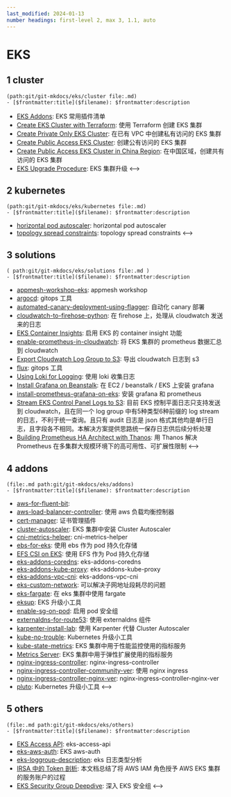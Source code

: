 ```yaml
---
last_modified: 2024-01-13
number headings: first-level 2, max 3, 1.1, auto
---
```


# EKS
## 1 cluster 
```expander
(path:git/git-mkdocs/eks/cluster file:.md)
- [$frontmatter:title]($filename): $frontmatter:description
```
- [EKS Addons](eks-cluster-addons-list): EKS 常用插件清单
- [Create EKS Cluster with Terraform](eks-cluster-with-terraform): 使用 Terraform 创建 EKS 集群
- [Create Private Only EKS Cluster](eks-private-access-cluster): 在已有 VPC 中创建私有访问的 EKS 集群
- [Create Public Access EKS Cluster](eks-public-access-cluster): 创建公有访问的 EKS 集群
- [Create Public Access EKS Cluster in China Region](eks-public-access-cluster-in-china-region): 在中国区域，创建共有访问的 EKS 集群
- [EKS Upgrade Procedure](eks-upgrade-procedure): EKS 集群升级
<-->

## 2 kubernetes
```expander
(path:git/git-mkdocs/eks/kubernetes file:.md)
- [$frontmatter:title]($filename): $frontmatter:description
```
- [horizontal pod autoscaler](k8s-hpa-horizontal-pod-autoscaler): horizontal pod autoscaler
- [topology spread constraints](k8s-topology-spread-constraints): topology spread constraints
<-->

## 3 solutions
```expander
( path:git/git-mkdocs/eks/solutions file:.md )
- [$frontmatter:title]($filename): $frontmatter:description
```
- [appmesh-workshop-eks](appmesh-workshop-eks): appmesh workshop
- [argocd](argocd-lab): gitops 工具
- [automated-canary-deployment-using-flagger](automated-canary-deployment-using-flagger): 自动化 canary 部署
- [cloudwatch-to-firehose-python](cloudwatch-to-firehose-python): 在 firehose 上，处理从 cloudwatch 发送来的日志
- [EKS Container Insights](eks-container-insights): 启用 EKS 的 container insight 功能
- [enable-prometheus-in-cloudwatch](enable-prometheus-in-cloudwatch): 将 EKS 集群的 prometheus 数据汇总到 cloudwatch
- [Export Cloudwatch Log Group to S3](export-cloudwatch-log-group-to-s3): 导出 cloudwatch 日志到 s3
- [flux](flux-lab): gitops 工具
- [Using Loki for Logging](grafana-loki): 使用 loki 收集日志
- [Install Grafana on Beanstalk](install-grafana-on-beanstalk): 在 EC2 / beanstalk / EKS 上安装 grafana 
- [install-prometheus-grafana-on-eks](install-prometheus-grafana): 安装 grafana 和 prometheus
- [Stream EKS Control Panel Logs to S3](stream-k8s-control-panel-logs-to-s3): 目前 EKS 控制平面日志只支持发送到 cloudwatch，且在同一个 log group 中有5种类型6种前缀的 log stream 的日志，不利于统一查询。且只有 audit 日志是 json 格式其他均是单行日志，且字段各不相同。本解决方案提供思路统一保存日志供后续分析处理
- [Building Prometheus HA Architect with Thanos](TC-prometheus-ha-architect-with-thanos): 用 Thanos 解决 Prometheus 在多集群大规模环境下的高可用性、可扩展性限制
<-->

## 4 addons 
```expander
(file:.md path:git/git-mkdocs/eks/addons) 
- [$frontmatter:title]($filename): $frontmatter:description
```
- [aws-for-fluent-bit](aws-for-fluent-bit): 
- [aws-load-balancer-controller](aws-load-balancer-controller): 使用 aws 负载均衡控制器
- [cert-manager](cert-manager): 证书管理插件
- [cluster-autoscaler](cluster-autoscaler): EKS 集群中安装 Cluster Autoscaler
- [cni-metrics-helper](cni-metrics-helper): cni-metrics-helper
- [ebs-for-eks](ebs-for-eks): 使用 ebs 作为 pod 持久化存储 
- [EFS CSI on EKS](efs-csi): 使用 EFS 作为 Pod 持久化存储
- [eks-addons-coredns](eks-addons-coredns): eks-addons-coredns
- [eks-addons-kube-proxy](eks-addons-kube-proxy): eks-addons-kube-proxy
- [eks-addons-vpc-cni](eks-addons-vpc-cni): eks-addons-vpc-cni
- [eks-custom-network](solutions/network/eks-custom-network.md): 可以解决子网地址段耗尽的问题
- [eks-fargate](solutions/compute/eks-fargate-lab.md): 在 eks 集群中使用 fargate
- [eksup](eksup): EKS 升级小工具
- [enable-sg-on-pod](solutions/network/enable-sg-on-pod.md): 启用 pod 安全组
- [externaldns-for-route53](externaldns-for-route53): 使用 externaldns 组件
- [karpenter-install-lab](addons/karpenter.md): 使用 Karpenter 代替 Cluster Autoscaler
- [kube-no-trouble](kube-no-trouble): Kubernetes 升级小工具
- [kube-state-metrics](kube-state-metrics): EKS 集群中用于性能监控使用的指标服务
- [Metrics Server](metrics-server): EKS 集群中用于弹性扩展使用的指标服务
- [nginx-ingress-controller](nginx-ingress-controller): nginx-ingress-controller
- [nginx-ingress-controller-community-ver](nginx-ingress-controller-community-ver): 使用 nginx ingress
- [nginx-ingress-controller-nginx-ver](nginx-ingress-controller-nginx-ver): nginx-ingress-controller-nginx-ver
- [pluto](pluto): Kubernetes 升级小工具
<-->

## 5 others
```expander
(file:.md path:git/git-mkdocs/eks/others) 
- [$frontmatter:title]($filename): $frontmatter:description
```
- [EKS Access API](solutions/security/eks-access-api.md): eks-access-api
- [eks-aws-auth](solutions/security/eks-aws-auth.md): EKS aws-auth
- [eks-loggroup-description](solutions/logging/eks-loggroup-description.md): eks 日志类型分析
- [IRSA 中的 Token 剖析](solutions/security/TC-eks-irsa-token-deep-dive-lab.md): 本文档总结了将 AWS IAM 角色授予 AWS EKS 集群的服务账户的过程
- [EKS Security Group Deepdive](solutions/network/TC-security-group-for-eks-deepdive.md): 深入 EKS 安全组
<-->



